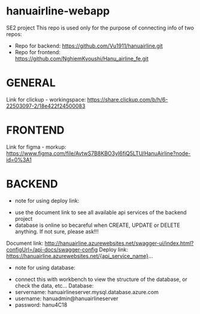 # hanuairline-webapp
SE2 project
This repo is used only for the purpose of connecting info of two repos:
- Repo for backend: https://github.com/Vu1911/hanuairline.git
- Repo for frontend: https://github.com/NghiemKyoushi/Hanu_airline_fe.git

# GENERAL

Link for clickup - workingspace: https://share.clickup.com/b/h/6-22503097-2/18e422f24500083

# FRONTEND

Link for figma - morkup: https://www.figma.com/file/AvtwS7B8KBO3yI6fiQ5LTU/HanuAirline?node-id=0%3A1

# BACKEND
* note for using deploy link:
- use the document link to see all available api services of the backend project
- database is online so becareful when CREATE, UPDATE or DELETE anything. If not sure, please ask!!!

Document link: http://hanuairline.azurewebsites.net/swagger-ui/index.html?configUrl=/api-docs/swagger-config
Deploy link: https://hanuairline.azurewebsites.net/{api_service_name}...

* note for using database:
- connect this with workbench to view the structure of the database, or check the data, etc...
Database:
- servername: hanuairlineserver.mysql.database.azure.com
- username: hanuadmin@hanuairlineserver
- password: hanu4C18
